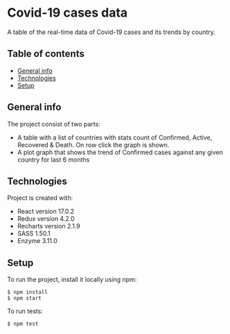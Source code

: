 # Covid-19 cases data
A table of the real-time data of Covid-19 cases and its trends by country.
## Table of contents 
* [General info](#general-info)
* [Technologies](#technologies)
* [Setup](#setup)
## General info
The project consist of two parts: 
- A table with a list of countries with stats count of Confirmed, Active, Recovered & Death. On
 row click the graph is shown.
- A plot graph that shows the trend of Confirmed cases against any given country for last 6 months
## Technologies
Project is created with:
* React version 17.0.2
* Redux version 4.2.0
* Recharts version 2.1.9
* SASS 1.50.1
* Enzyme 3.11.0
## Setup
To run the project, install it locally using npm:
```
$ npm install
$ npm start
```
To run tests:
```
$ npm test
```
